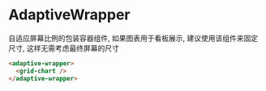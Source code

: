 # AdaptiveWrapper

自适应屏幕比例的包装容器组件, 如果图表用于看板展示, 建议使用该组件来固定尺寸, 这样无需考虑最终屏幕的尺寸

```html
<adaptive-wrapper>
  <grid-chart />
</adaptive-wrapper>
```
